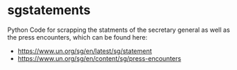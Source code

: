 # sgstatements

Python Code for scrapping the statments of the secretary general as well as the press encounters, which can be found here: 
- https://www.un.org/sg/en/latest/sg/statement
- https://www.un.org/sg/en/content/sg/press-encounters
